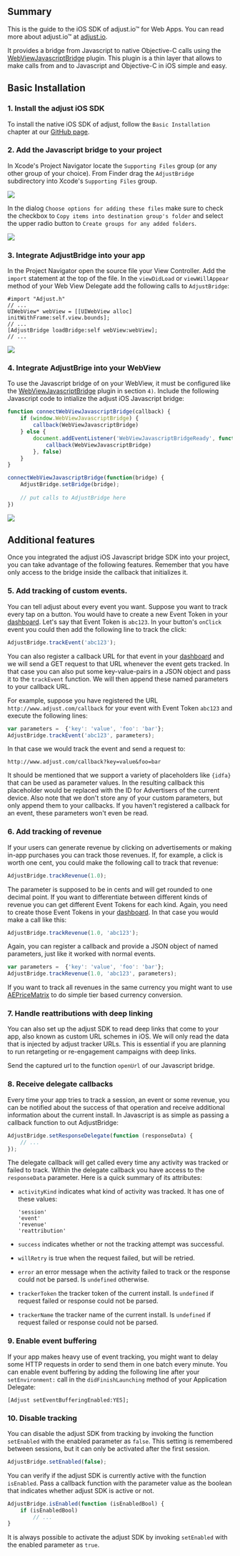 ## Summary

This is the guide to the iOS SDK of adjust.io™ for Web Apps. You can read more about adjust.io™ at
[adjust.io].

It provides a bridge from Javascript to native Objective-C calls using the [WebViewJavascriptBridge] plugin. 
This plugin is a thin layer that allows to make calls from and to Javascript and Objective-C in iOS simple and easy.

## Basic Installation

### 1. Install the adjust iOS SDK

To install the native iOS SDK of adjust, follow the `Basic Installation` chapter at our [GitHub page][ios_installation].

### 2. Add the Javascript bridge to your project

In Xcode's Project Navigator locate the `Supporting Files` group (or any other
group of your choice). From Finder drag the `AdjustBridge` subdirectory into
Xcode's `Supporting Files` group.

![][drag_bridge]

In the dialog `Choose options for adding these files` make sure to check the
checkbox to `Copy items into destination group's folder` and select the upper
radio button to `Create groups for any added folders`.

![][add_bridge]

### 3. Integrate AdjustBridge into your app

In the Project Navigator open the source file your View Controller. Add
the `import` statement at the top of the file. In the `viewDidLoad` or
`viewWillAppear` method of your Web View Delegate add the following
calls to `AdjustBridge`:

```objc
#import "Adjust.h"
// ...  
UIWebView* webView = [[UIWebView alloc] initWithFrame:self.view.bounds];
// ...
[AdjustBridge loadBridge:self webView:webView];
// ...
```

![][delegate_bridge]

### 4. Integrate AdjustBrige into your WebView

To use the Javascript bridge of on your WebView, it must be configured like the [WebViewJavascriptBridge][js_setup] plugin in section `4)`. Include the following Javascript code to intialize the adjust iOS Javascript bridge:

```js
function connectWebViewJavascriptBridge(callback) {
	if (window.WebViewJavascriptBridge) {
		callback(WebViewJavascriptBridge)
	} else {
		document.addEventListener('WebViewJavascriptBridgeReady', function() {
			callback(WebViewJavascriptBridge)
		}, false)
	}
}

connectWebViewJavascriptBridge(function(bridge) {
	AdjustBridge.setBridge(bridge);
	
	// put calls to AdjustBridge here
})
```

![][bridge_js]

## Additional features

Once you integrated the adjust iOS Javascript bridge SDK into your project, you can take advantage
of the following features. Remember that you have only access to the bridge inside the callback that initializes it.

### 5. Add tracking of custom events.

You can tell adjust about every event you want. Suppose you want to track
every tap on a button. You would have to create a new Event Token in your
[dashboard]. Let's say that Event Token is `abc123`. In your button's
`onClick` event you could then add the following line to track the click:

```js
AdjustBridge.trackEvent('abc123');
```

You can also register a callback URL for that event in your [dashboard] and we
will send a GET request to that URL whenever the event gets tracked. In that
case you can also put some key-value-pairs in a JSON object and pass it to the
`trackEvent` function. We will then append these named parameters to your
callback URL.

For example, suppose you have registered the URL
`http://www.adjust.com/callback` for your event with Event Token `abc123` and
execute the following lines:

```js
var parameters =  {'key': 'value', 'foo': 'bar'};
AdjustBridge.trackEvent('abc123', parameters);
```

In that case we would track the event and send a request to:

    http://www.adjust.com/callback?key=value&foo=bar

It should be mentioned that we support a variety of placeholders like `{idfa}`
that can be used as parameter values. In the resulting callback this
placeholder would be replaced with the ID for Advertisers of the current
device. Also note that we don't store any of your custom parameters, but only
append them to your callbacks. If you haven't registered a callback for an
event, these parameters won't even be read.

### 6. Add tracking of revenue

If your users can generate revenue by clicking on advertisements or making
in-app purchases you can track those revenues. If, for example, a click is
worth one cent, you could make the following call to track that revenue:

```js
AdjustBridge.trackRevenue(1.0);
```

The parameter is supposed to be in cents and will get rounded to one decimal
point. If you want to differentiate between different kinds of revenue you can
get different Event Tokens for each kind. Again, you need to create those Event
Tokens in your [dashboard]. In that case you would make a call like this:

```js
AdjustBridge.trackRevenue(1.0, 'abc123');
```

Again, you can register a callback and provide a JSON object of named
parameters, just like it worked with normal events.

```js
var parameters =  {'key': 'value', 'foo': 'bar'};
AdjustBridge.trackRevenue(1.0, 'abc123', parameters);
```

If you want to track all revenues in the same currency you might want to use
[AEPriceMatrix][AEPriceMatrix] to do simple tier based currency conversion.

### 7. Handle reattributions with deep linking

You can also set up the adjust SDK to read deep links that come to your app,
also known as custom URL schemes in iOS. We will only read the data that is
injected by adjust tracker URLs. This is essential if you are planning to run
retargeting or re-engagement campaigns with deep links.

Send the captured url to the function `openUrl` of our Javascript bridge.

### 8. Receive delegate callbacks

Every time your app tries to track a session, an event or some revenue, you can
be notified about the success of that operation and receive additional
information about the current install. In Javascript is as simple as passing a 
callback function to out AdjustBridge:

```js
AdjustBridge.setResponseDelegate(function (responseData) {
    // ...
});
```

The delegate callback will get called every time any activity was tracked or
failed to track. Within the delegate callback you have access to the
`responseData` parameter. Here is a quick summary of its attributes:

- `activityKind` indicates what kind of activity was tracked. It
  has one of these values:

    ```
    'session'
    'event'
    'revenue'
    'reattribution'
    ```

- `success` indicates whether or not the tracking attempt was
  successful.
- `willRetry` is true when the request failed, but will be
  retried.
- `error` an error message when the activity failed to track or
  the response could not be parsed. Is `undefined` otherwise.
- `trackerToken` the tracker token of the current install. Is `undefined` if
  request failed or response could not be parsed.
- `trackerName` the tracker name of the current install. Is `undefined` if
  request failed or response could not be parsed.

### 9. Enable event buffering

If your app makes heavy use of event tracking, you might want to delay some
HTTP requests in order to send them in one batch every minute. You can enable
event buffering by adding the following line after your `setEnvironment:` call
in the `didFinishLaunching` method of your Application Delegate:

```objc
[Adjust setEventBufferingEnabled:YES];
```

### 10. Disable tracking

You can disable the adjust SDK from tracking by invoking the function
`setEnabled` with the enabled parameter as `false`. This setting is remembered
between sessions, but it can only be activated after the first session.

```js
AdjustBridge.setEnabled(false);
```

You can verify if the adjust SDK is currently active with the function
`isEnabled`. Pass a callback function with the parameter value as the boolean that 
indicates whether adjust SDK is active or not.

```js
AdjustBridge.isEnabled(function (isEnabledBool) {
    if (isEnabledBool) 
        // ...
}
```

It is always possible to activate the adjust SDK by invoking
`setEnabled` with the enabled parameter as `true`.

[adjust.io]: http://adjust.io
[dashboard]: http://adjust.io
[WebViewJavascriptBridge]: https://github.com/marcuswestin/WebViewJavascriptBridge
[ios_installation]: https://github.com/adjust/ios_sdk#basic-installation
[AEPriceMatrix]: https://github.com/adjust/AEPriceMatrix
[drag_bridge]: https://raw.githubusercontent.com/adjust/sdks/master/Resources/ios/drag_bridge.png
[add_bridge]: https://raw.githubusercontent.com/adjust/sdks/master/Resources/ios/add_bridge.png
[delegate_bridge]: https://raw.githubusercontent.com/adjust/sdks/master/Resources/ios/delegate_bridge.png
[bridge_js]: https://raw.githubusercontent.com/adjust/sdks/master/Resources/ios/bridge_js.png
[js_setup]: https://github.com/marcuswestin/WebViewJavascriptBridge#setup--examples-ios--osx
